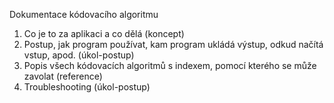Dokumentace kódovacího algoritmu
1) Co je to za aplikaci a co dělá (koncept)
2) Postup, jak program používat, kam program ukládá výstup, odkud načítá vstup, apod. (úkol-postup)
3) Popis všech kódovacích algoritmů s indexem, pomocí kterého se může zavolat (reference)
4) Troubleshooting (úkol-postup)
